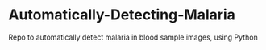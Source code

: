 # Automatically-Detecting-Malaria
Repo to automatically detect malaria in blood sample images, using Python
